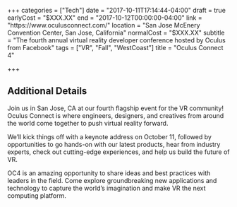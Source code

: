 +++
categories = ["Tech"]
date = "2017-10-11T17:14:44-04:00"
draft = true
earlyCost = "$XXX.XX"
end = "2017-10-12T00:00:00-04:00"
link = "https://www.oculusconnect.com/"
location = "San Jose McEnery Convention Center, San Jose, California"
normalCost = "$XXX.XX"
subtitle = "The fourth annual virtual reality developer conference hosted by Oculus from Facebook"
tags = ["VR", "Fall", "WestCoast"]
title = "Oculus Connect 4"

+++
<!--more-->

## Additional Details

Join us in San Jose, CA at our fourth flagship event for the VR community! Oculus Connect is where engineers, designers, and creatives from around the world come together to push virtual reality forward.

We’ll kick things off with a keynote address on October 11, followed by opportunities to go hands-on with our latest products, hear from industry experts, check out cutting-edge experiences, and help us build the future of VR.

OC4 is an amazing opportunity to share ideas and best practices with leaders in the field. Come explore groundbreaking new applications and technology to capture the world’s imagination and make VR the next computing platform.